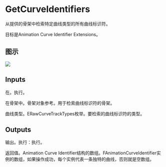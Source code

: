 # GetCurveIdentifiers

从提供的骨架中检索特定曲线类型的所有曲线标识符。

目标是Animation Curve Identifier Extensions。

## 图示

![]($-20221218-18340649.png)

## Inputs

在。执行。

在骨架中。骨架对象参考。用于检索曲线标识符的骨架。

曲线类型。ERawCurveTrackTypes枚举。要检索的曲线标识符的类型。 

## Outputs

输出。执行：执行。

返回值。Animation Curve Identifier结构的数组。FAnimationCurveIdentifier实例的数组，如果操作成功，每个实例代表一条独特的曲线，否则就是空数组。

